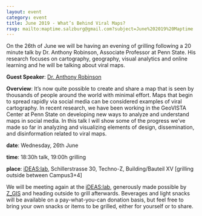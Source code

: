 ```yaml
---
layout: event
category: event
title: June 2019 - What’s Behind Viral Maps?
rsvp: mailto:maptime.salzburg@gmail.com?subject=June%202019%20Maptime
---
```


On the 26th of June we will be having an evening of grilling following a 20 minute talk by Dr. Anthony Robinson, Associate Professor at Penn State. His research focuses on cartography, geography, visual analytics and online learning and he will be talking about viral maps.

**Guest Speaker**: [Dr. Anthony Robinson](https://sites.psu.edu/arobinson/)

**Overview**: It’s now quite possible to create and share a map that is seen by thousands of people around the world with minimal effort. Maps that begin to spread rapidly via social media can be considered examples of viral cartography. In recent research, we have been working in the GeoVISTA Center at Penn State on developing new ways to analyze and understand maps in social media. In this talk I will show some of the progress we’ve made so far in analyzing and visualizing elements of design, dissemination, and disinformation related to viral maps.

**date**: Wednesday, 26th June

**time**: 18:30h talk, 19:00h grilling

**place**: [iDEAS:lab](https://ideaslab.sbg.ac.at/), Schillerstrasse 30, Techno-Z, Building/Bauteil XV [grilling outside between Campus3+4]

We will be meeting again at the [iDEAS:lab](https://ideaslab.sbg.ac.at/), generously made possible by [Z_GIS](https://zgis.at/) and heading outside to grill afterwards. Beverages and light snacks will be available on a pay-what-you-can donation basis, but feel free to bring your own snacks or items to be grilled, either for yourself or to share.
